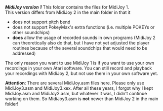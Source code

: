 ***MidiJoy version 1***
This folder contains the files for MidiJoy 1.  
This version differs from MidiJoy 2 in the main folder in that it 
- does not support pitch bend
- does not support PokeyMax's extra functions (i.e. multiple POKEYs or other soundchips)
- **does** allow the usage of recorded sounds in own programs (MidiJoy 2 can theoretically also do that, but I have not yet adjusted the player routines because of the several soundchips that would need to be addressed)

The only reason you want to use MidiJoy 1 is if you want to use your own recordings in your own Atari software. You can still record and playback your recordings with MidiJoy 2, but not use them in your own software yet.

**Attention**: There are several MidiJoy.asm files here. Please only use MidiJoy3.asm and MidiJoy3.xex. After all these years, I forgot why I kept MidiJoy.asm and MidiJoy2.asm, but whatever it was, I didn't continue working on them. So MidiJoy3.asm is **not** newer than MidiJoy 2 in the main folder!
